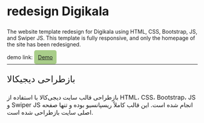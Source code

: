 <!DOCTYPE html>
<html lang="en">
  <head>
    <meta charset="UTF-8" />
    <meta name="viewport" content="width=device-width, initial-scale=1.0" />
    <link rel="preconnect" href="https://fonts.googleapis.com" />
    <link rel="preconnect" href="https://fonts.gstatic.com" crossorigin />
    <link
      href="https://fonts.googleapis.com/css2?family=Vazirmatn:wght@100..900&display=swap"
      rel="stylesheet"
    />
  </head>
  <body>
    <h2 style="text-align: left; font-size: 32px;font-family: "Vazirmatn", sans-serif;font-weight:700;">redesign Digikala</h2>
The website template redesign for Digikala using HTML, CSS, Bootstrap, JS, and Swiper JS. This template is fully responsive, and only the homepage of the site has been redesigned.
    <br />
    <br />
    demo link:
    <a
      href="https://aliakbar-nazemi.github.io/Digikala/"
      target="_blank"
      style="width: fit-content; padding: 10px; background-color: #a8cd89;border-radius:5px;"
      >Demo</a
    >
    <hr style="margin: 10px 0;" />
    <p style="text-align: left; font-size: 24px;font-family: "Vazirmatn", sans-serif;" class="font-fa">
    بازطراحی دیجیکالا
    </p>
    <p style="text-align: left; font-size: 16px;font-family: "Vazirmatn", sans-serif;" class="font-fa">
    بازطراحی قالب سایت دیجی‌کالا با استفاده از HTML، CSS، Bootstrap، JS و Swiper JS انجام شده است. این قالب کاملاً ریسپانسیو بوده و تنها صفحه اصلی سایت بازطراحی شده است.
    </p>
  </body>
</html>

